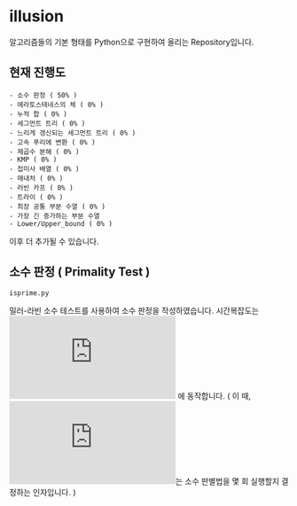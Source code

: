 # illusion
알고리즘들의 기본 형태를 Python으로 구현하여 올리는 Repository입니다.

## 현재 진행도
    - 소수 판정 ( 50% )
    - 에라토스테네스의 체 ( 0% )
    - 누적 합 ( 0% )
    - 세그먼트 트리 ( 0% )
    - 느리게 갱신되는 세그먼트 트리 ( 0% )
    - 고속 푸리에 변환 ( 0% )
    - 제곱수 분해 ( 0% )
    - KMP ( 0% )
    - 접미사 배열 ( 0% )
    - 매내처 ( 0% )
    - 러빈 카프 ( 0% )
    - 트라이 ( 0% )
    - 최장 공통 부분 수열 ( 0% )
    - 가장 긴 증가하는 부분 수열
    - Lower/Upper_bound ( 0% )

이후 더 추가될 수 있습니다.

## 소수 판정 ( Primality Test )
`isprime.py`

밀러-라빈 소수 테스트를 사용하여 소수 판정을 작성하였습니다.
시간복잡도는 ![O(k\log^n)](https://latex.codecogs.com/gif.latex?O%28k%5Clog%5E3n%29) 에 동작합니다. ( 이 때, ![k](https://latex.codecogs.com/gif.latex?k)는 소수 판별법을 몇 회 실행할지 결정하는 인자입니다. )